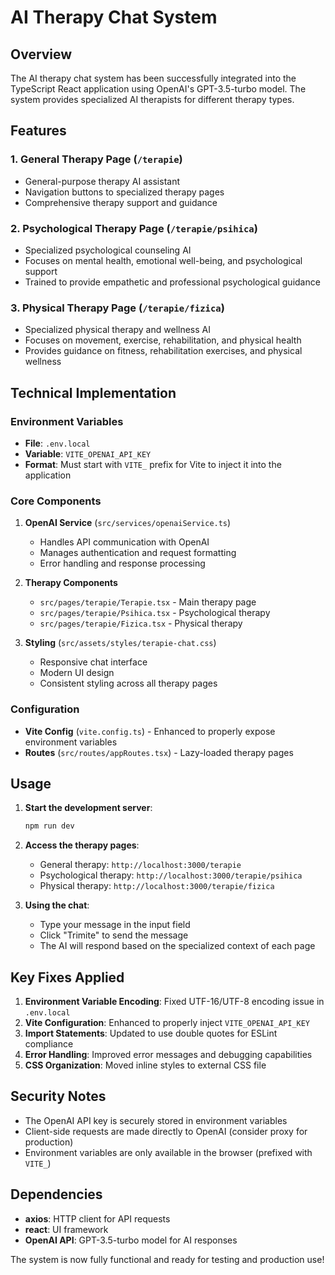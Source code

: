 # AI Therapy Chat System

## Overview

The AI therapy chat system has been successfully integrated into the TypeScript React application using OpenAI's GPT-3.5-turbo model. The system provides specialized AI therapists for different therapy types.

## Features

### 1. General Therapy Page (`/terapie`)

- General-purpose therapy AI assistant
- Navigation buttons to specialized therapy pages
- Comprehensive therapy support and guidance

### 2. Psychological Therapy Page (`/terapie/psihica`)

- Specialized psychological counseling AI
- Focuses on mental health, emotional well-being, and psychological support
- Trained to provide empathetic and professional psychological guidance

### 3. Physical Therapy Page (`/terapie/fizica`)

- Specialized physical therapy and wellness AI
- Focuses on movement, exercise, rehabilitation, and physical health
- Provides guidance on fitness, rehabilitation exercises, and physical wellness

## Technical Implementation

### Environment Variables

- **File**: `.env.local`
- **Variable**: `VITE_OPENAI_API_KEY`
- **Format**: Must start with `VITE_` prefix for Vite to inject it into the application

### Core Components

1. **OpenAI Service** (`src/services/openaiService.ts`)

   - Handles API communication with OpenAI
   - Manages authentication and request formatting
   - Error handling and response processing

2. **Therapy Components**

   - `src/pages/terapie/Terapie.tsx` - Main therapy page
   - `src/pages/terapie/Psihica.tsx` - Psychological therapy
   - `src/pages/terapie/Fizica.tsx` - Physical therapy

3. **Styling** (`src/assets/styles/terapie-chat.css`)
   - Responsive chat interface
   - Modern UI design
   - Consistent styling across all therapy pages

### Configuration

- **Vite Config** (`vite.config.ts`) - Enhanced to properly expose environment variables
- **Routes** (`src/routes/appRoutes.tsx`) - Lazy-loaded therapy pages

## Usage

1. **Start the development server**:

   ```bash
   npm run dev
   ```

2. **Access the therapy pages**:

   - General therapy: `http://localhost:3000/terapie`
   - Psychological therapy: `http://localhost:3000/terapie/psihica`
   - Physical therapy: `http://localhost:3000/terapie/fizica`

3. **Using the chat**:
   - Type your message in the input field
   - Click "Trimite" to send the message
   - The AI will respond based on the specialized context of each page

## Key Fixes Applied

1. **Environment Variable Encoding**: Fixed UTF-16/UTF-8 encoding issue in `.env.local`
2. **Vite Configuration**: Enhanced to properly inject `VITE_OPENAI_API_KEY`
3. **Import Statements**: Updated to use double quotes for ESLint compliance
4. **Error Handling**: Improved error messages and debugging capabilities
5. **CSS Organization**: Moved inline styles to external CSS file

## Security Notes

- The OpenAI API key is securely stored in environment variables
- Client-side requests are made directly to OpenAI (consider proxy for production)
- Environment variables are only available in the browser (prefixed with `VITE_`)

## Dependencies

- **axios**: HTTP client for API requests
- **react**: UI framework
- **OpenAI API**: GPT-3.5-turbo model for AI responses

The system is now fully functional and ready for testing and production use!
